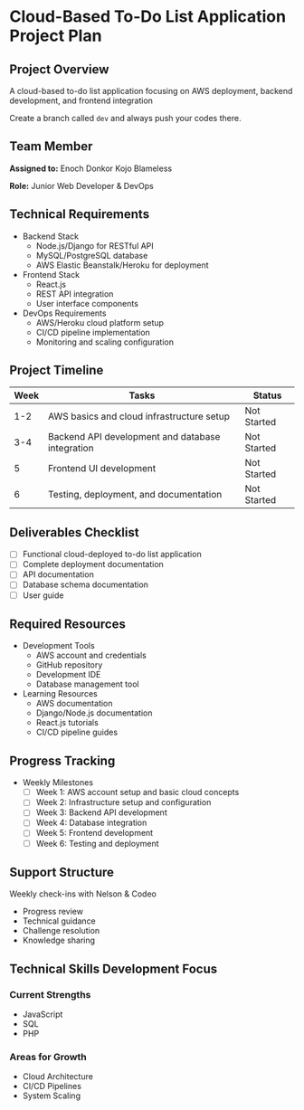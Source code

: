 # Cloud-Based To-Do List Application Project Plan

## Project Overview

<aside>
A cloud-based to-do list application focusing on AWS deployment, backend development, and frontend integration

Create a branch called `dev` and always push your codes there.

</aside>

## Team Member

**Assigned to:** Enoch Donkor Kojo Blameless

**Role:** Junior Web Developer & DevOps

## Technical Requirements

- Backend Stack
    - Node.js/Django for RESTful API
    - MySQL/PostgreSQL database
    - AWS Elastic Beanstalk/Heroku for deployment
- Frontend Stack
    - React.js
    - REST API integration
    - User interface components
- DevOps Requirements
    - AWS/Heroku cloud platform setup
    - CI/CD pipeline implementation
    - Monitoring and scaling configuration

## Project Timeline

| **Week** | **Tasks** | **Status** |
| --- | --- | --- |
| 1-2 | AWS basics and cloud infrastructure setup | Not Started |
| 3-4 | Backend API development and database integration | Not Started |
| 5 | Frontend UI development | Not Started |
| 6 | Testing, deployment, and documentation | Not Started |

## Deliverables Checklist

- [ ]  Functional cloud-deployed to-do list application
- [ ]  Complete deployment documentation
- [ ]  API documentation
- [ ]  Database schema documentation
- [ ]  User guide

## Required Resources

- Development Tools
    - AWS account and credentials
    - GitHub repository
    - Development IDE
    - Database management tool
- Learning Resources
    - AWS documentation
    - Django/Node.js documentation
    - React.js tutorials
    - CI/CD pipeline guides

## Progress Tracking

- Weekly Milestones
    - [ ]  Week 1: AWS account setup and basic cloud concepts
    - [ ]  Week 2: Infrastructure setup and configuration
    - [ ]  Week 3: Backend API development
    - [ ]  Week 4: Database integration
    - [ ]  Week 5: Frontend development
    - [ ]  Week 6: Testing and deployment

## Support Structure

<aside>
Weekly check-ins with Nelson & Codeo

- Progress review
- Technical guidance
- Challenge resolution
- Knowledge sharing
</aside>

## Technical Skills Development Focus

### Current Strengths

- JavaScript
- SQL
- PHP

### Areas for Growth

- Cloud Architecture
- CI/CD Pipelines
- System Scaling
